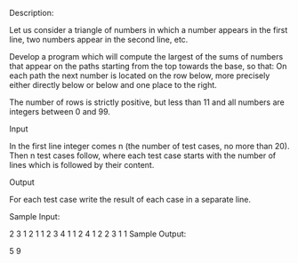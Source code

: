 Description:

Let us consider a triangle of numbers in which a number appears in the first line, two numbers appear in the second line, etc.

Develop a program which will compute the largest of the sums of numbers that appear on the paths starting from the top towards the base, so that: On each path the next number is located on the row below, more precisely either directly below or below and one place to the right.

The number of rows is strictly positive, but less than 11 and all numbers are integers between 0 and 99.

Input

In the first line integer comes  n (the number of test cases, no more than 20). Then n test cases follow, where each test case starts with the number of lines which is followed by their content.

Output

For each test case write the result of each case in a separate line.

Sample Input:

2
3
1
2 1
1 2 3
4
1
1 2
4 1 2
2 3 1 1
Sample Output:

5
9
